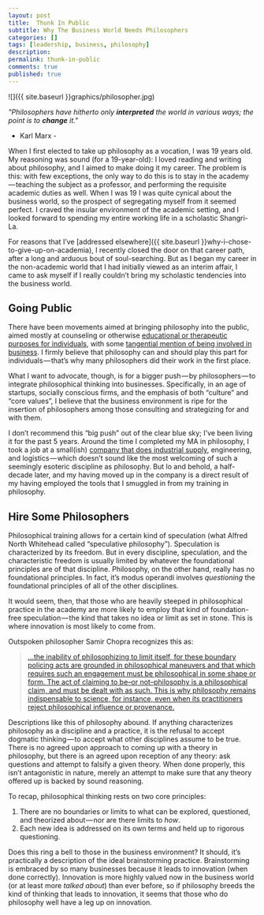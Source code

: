 ```yaml
---
layout: post
title:  Thunk In Public
subtitle: Why The Business World Needs Philosophers
categories: []
tags: [leadership, business, philosophy]
description:
permalink: thunk-in-public
comments: true
published: true
---
```

![]({{ site.baseurl }}graphics/philosopher.jpg)

*"Philosophers have hitherto only **_interpreted_** the world in various ways; the point is to **_change_** it."*  
 - Karl Marx -

When I first elected to take up philosophy as a vocation, I was 19 years old. My reasoning was sound (for a 19-year-old): I loved reading and writing about philosophy, and I aimed to make doing it my career. The problem is this: with few exceptions, the only way to do this is to stay in the academy — teaching the subject as a professor, and performing the requisite academic duties as well. When I was 19 I was quite cynical about the business world, so the prospect of segregating myself from it seemed perfect. I craved the insular environment of the academic setting, and I looked forward to spending my entire working life in a scholastic Shangri-La.
<!--more-->

For reasons that I’ve [addressed elsewhere]({{ site.baseurl }}why-i-chose-to-give-up-on-academia), I recently closed the door on that career path, after a long and arduous bout of soul-searching. But as I began my career in the non-academic world that I had initially viewed as an interim affair, I came to ask myself if  I really couldn’t bring my scholastic tendencies into the business world.


## Going Public

There have been movements aimed at bringing philosophy into the public, aimed mostly at counseling or otherwise [educational or therapeutic purposes for individuals](http://www.philopractice.org/), with some [tangential mention of being involved in business](http://www.philosophy-foundation.org/what-we-do/philosophy-in-business). I firmly believe that philosophy can and should play this part for individuals — that’s why many philosophers did their work in the first place.

What I want to advocate, though, is for a bigger push — by philosophers — to integrate philosophical thinking into businesses. Specifically, in an age of startups, socially conscious firms, and the emphasis of both “culture” and “core values”, I believe that the business environment is ripe for the insertion of philosophers among those consulting and strategizing for and with them.

I don’t recommend this “big push” out of the clear blue sky; I’ve been living it for the past 5 years. Around the time I completed my MA in philosophy, I took a job at a small(ish) [company that does industrial supply](http://fieldfastener.com/2014/07/18/who-is-field-part-1-integrity/), engineering, and logistics — which doesn’t sound like the most welcoming of such a seemingly esoteric discipline as philosophy. But lo and behold, a half-decade later, and my having moved up in the company is a direct result of my having employed the tools that I smuggled in from my training in philosophy.


## Hire Some Philosophers

Philosophical training allows for a certain kind of speculation (what Alfred North Whitehead called “speculative philosophy”). Speculation is characterized by its freedom. But in every discipline, speculation, and the characteristic freedom is usually limited by whatever the foundational principles are of that discipline. Philosophy, on the other hand, really has no foundational principles. In fact, it’s modus operandi involves _questioning_ the foundational principles of all of the other disciplines.

It would seem, then, that those who are heavily steeped in philosophical practice in the academy are more likely to employ that kind of foundation-free speculation — the kind that takes no idea or limit as set in stone. This is where innovation is most likely to come from.

Outspoken philosopher Samir Chopra recognizes this as:  

> […the inability of philosophizing to limit itself, for these boundary policing acts are grounded in philosophical maneuvers and that which requires such an engagement must be philosophical in some shape or form. The act of claiming to be–or not–philosophy is a philosophical claim, and must be dealt with as such. This is why philosophy remains indispensable to science, for instance, even when its practitioners reject philosophical influence or provenance.](http://samirchopra.com/2015/07/07/philosophy-pseudo-philosophy-and-claiming-to-be-philosophy/)  

Descriptions like this of philosophy abound. If anything characterizes philosophy as a discipline and a practice, it is the refusal to accept dogmatic thinking — to accept what other disciplines assume to be true. There is no agreed upon approach to coming up with a theory in philosophy, but there is an agreed upon reception of any theory: ask questions and attempt to falsify a given theory. When done properly, this isn’t antagonistic in nature, merely an attempt to make sure that any theory offered up is backed by sound reasoning.

To recap, philosophical thinking rests on two core principles:

1. There are no boundaries or limits to what can be explored, questioned, and theorized about — nor are there limits to _how_.
2. Each new idea is addressed on its own terms and held up to rigorous questioning.

Does this ring a bell to those in the business environment? It should, it’s practically a description of the ideal brainstorming practice. Brainstorming is embraced by so many businesses because it leads to innovation (when done correctly). Innovation is more highly valued now in the business world (or at least more _talked about_) than ever before, so if philosophy breeds the kind of thinking that leads to innovation, it seems that those who do philosophy well have a leg up on innovation.

